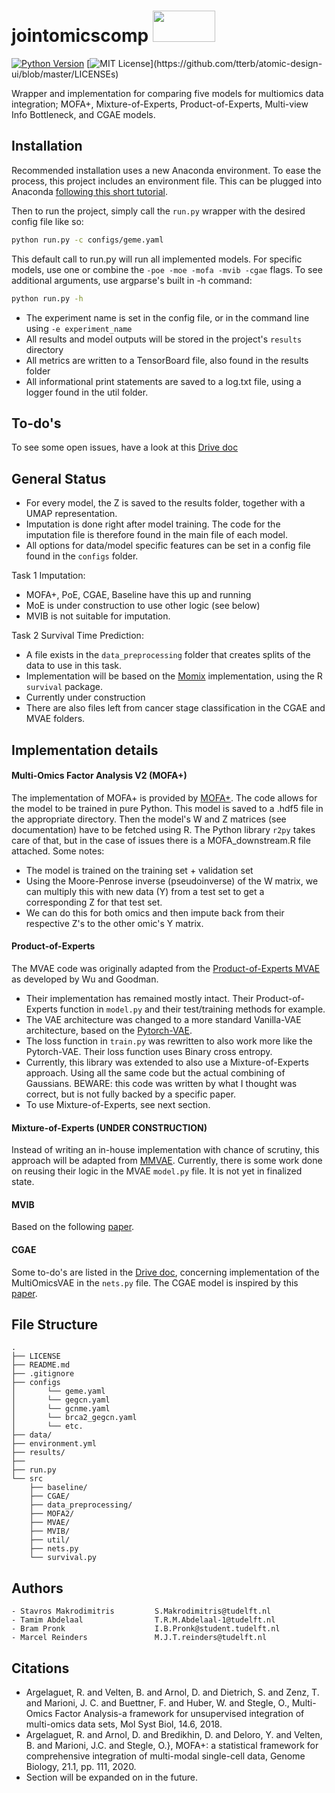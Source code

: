 # jointomicscomp              <img src="https://www.abuse.nl/assets/logos/tudelft.png" width="100" height="50">

[![Python Version](https://img.shields.io/static/v1.svg?label=Python%20Version&message=3.9&color=blue)](https://www.python.org/downloads)
[![MIT License](https://img.shields.io/apm/l/atomic-design-ui.svg?)](https://github.com/tterb/atomic-design-ui/blob/master/LICENSEs)

Wrapper and implementation for comparing five models for multiomics data integration; MOFA+, Mixture-of-Experts, Product-of-Experts, Multi-view Info Bottleneck, and CGAE models.

## Installation
<!---
This section should contain installation, testing, and running instructions for people who want to get started with the project. 
- These instructions should work on a clean system.
- These instructions should work without having to install an IDE.
- You can specify that the user should have a certain operating system.
--->
Recommended installation uses a new Anaconda environment. To ease the process, this project includes an environment file.
This can be plugged into Anaconda [following this short tutorial](https://conda.io/projects/conda/en/latest/user-guide/tasks/manage-environments.html#creating-an-environment-from-an-environment-yml-file).

Then to run the project, simply call the ```run.py``` wrapper with the desired config file like so:
```bash
python run.py -c configs/geme.yaml
```
This default call to run.py will run all implemented models. For specific models, use one or combine the 
```-poe -moe -mofa -mvib -cgae``` flags.
To see additional arguments, use argparse's built in -h command:
```bash
python run.py -h
```


- The experiment name is set in the config file, or in the command line using ```-e experiment_name```
- All results and model outputs will be stored in the project's ```results``` directory
- All metrics are written to a TensorBoard file, also found in the results folder
- All informational print statements are saved to a log.txt file, using a logger found in the util folder.


## To-do's
To see some open issues, have a look at this [Drive doc](https://docs.google.com/document/d/1R6pXmTQIgCXdm_zTyRQ4GYI5oybIU4Vas66auJLRIJk/edit?usp=sharing)

## General Status
- For every model, the Z is saved to the results folder, together with a UMAP representation.
- Imputation is done right after model training. The code for the imputation file is therefore found in the main file of each model.
- All options for data/model specific features can be set in a config file found in the ```configs``` folder.

Task 1 Imputation:
- MOFA+, PoE, CGAE, Baseline have this up and running
- MoE is under construction to use other logic (see below)
- MVIB is not suitable for imputation.

Task 2 Survival Time Prediction:
- A file exists in the ```data_preprocessing``` folder that creates splits of the data to use in this task.
- Implementation will be based on the [Momix](https://github.com/ComputationalSystemsBiology/momix-notebook/blob/master/scripts/Comparison%20in%20cancer%20.ipynb) implementation, using the R ```survival``` package.
- Currently under construction
- There are also files left from cancer stage classification in the CGAE and MVAE folders.


## Implementation details

#### Multi-Omics Factor Analysis V2 (MOFA+)
The implementation of MOFA+ is provided by [MOFA+](https://biofam.github.io/MOFA2/index.html).
The code allows for the model to be trained in pure Python. This model is saved to a .hdf5 file in the appropriate directory.
Then the model's W and Z matrices (see documentation) have to be fetched using R. The Python library ```r2py``` takes care of that, but in the case of issues
there is a MOFA_downstream.R file attached.
Some notes:
- The model is trained on the training set + validation set
- Using the Moore-Penrose inverse (pseudoinverse) of the W matrix, we can multiply this with new data (Y) from a test set to get a corresponding Z for that test set.
- We can do this for both omics and then impute back from their respective Z's to the other omic's Y matrix.

#### Product-of-Experts
The MVAE code was originally adapted from the [Product-of-Experts MVAE](https://github.com/mhw32/multimodal-vae-public) as developed by Wu and Goodman.
- Their implementation has remained mostly intact. Their Product-of-Experts function in ```model.py``` and their test/training methods for example.
- The VAE architecture was changed to a more standard Vanilla-VAE architecture, based on the [Pytorch-VAE](https://github.com/AntixK/PyTorch-VAE).
- The loss function in ```train.py``` was rewritten to also work more like the Pytorch-VAE. Their loss function uses Binary cross entropy.
- Currently, this library was extended to also use a Mixture-of-Experts approach. Using all the same code but the actual combining of Gaussians. BEWARE: this code was written by what I thought was correct, but is not fully backed by a specific paper.
- To use Mixture-of-Experts, see next section.

#### Mixture-of-Experts (UNDER CONSTRUCTION)
Instead of writing an in-house implementation with chance of scrutiny, this approach will be adapted from [MMVAE](https://github.com/iffsid/mmvae). Currently, there is some work done on reusing their logic in the MVAE ```model.py``` file.
It is not yet in finalized state.

#### MVIB
Based on the following [paper](https://arxiv.org/abs/2002.07017).

#### CGAE
Some to-do's are listed in the [Drive doc](https://docs.google.com/document/d/1R6pXmTQIgCXdm_zTyRQ4GYI5oybIU4Vas66auJLRIJk/edit?usp=sharing), concerning implementation of the MultiOmicsVAE in the ```nets.py``` file.
The CGAE model is inspired by this [paper](https://www.sciencedirect.com/science/article/pii/S1046202320300232).

## File Structure
```
.
├── LICENSE
├── README.md
├── .gitignore
├── configs
│       └── geme.yaml
│       └── gegcn.yaml
│       └── gcnme.yaml
│       └── brca2_gegcn.yaml
│       └── etc.
├── data/
├── environment.yml
├── results/
├── 
├── run.py
└── src
    ├── baseline/
    ├── CGAE/
    ├── data_preprocessing/
    ├── MOFA2/
    ├── MVAE/
    ├── MVIB/
    ├── util/
    ├── nets.py
    └── survival.py
```
## Authors
    - Stavros Makrodimitris         S.Makrodimitris@tudelft.nl
    - Tamim Abdelaal                T.R.M.Abdelaal-1@tudelft.nl
    - Bram Pronk                    I.B.Pronk@student.tudelft.nl
    - Marcel Reinders               M.J.T.reinders@tudelft.nl

## Citations
- Argelaguet, R. and Velten, B. and Arnol, D. and Dietrich, S. and Zenz, T. and Marioni, J. C. and Buettner, F. and Huber, W. and Stegle, O., Multi-Omics Factor Analysis-a framework for unsupervised integration of multi-omics data sets, Mol Syst Biol, 14.6, 2018.
- Argelaguet, R. and Arnol, D. and Bredikhin, D. and Deloro, Y. and Velten, B. and Marioni, J.C. and Stegle, O.}, MOFA+: a statistical framework for comprehensive integration of multi-modal single-cell data, Genome Biology, 21.1, pp. 111, 2020.
- Section will be expanded on in the future.